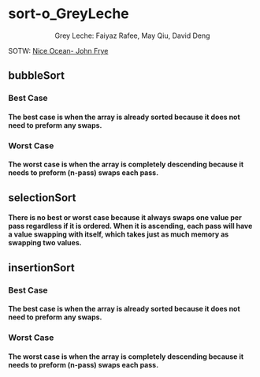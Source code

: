 
# sort-o_GreyLeche

<p align="center">Grey Leche: Faiyaz Rafee, May Qiu, David Deng

SOTW: [Nice Ocean- John Frye](https://www.youtube.com/watch?v=V-_O7nl0Ii0&ab_channel=JohnFrye)

## bubbleSort
### Best Case
#### The best case is when the array is already sorted because it does not need to preform any swaps.

### Worst Case
#### The worst case is when the array is completely descending because it needs to preform (n-pass) swaps each pass.


## selectionSort
#### There is no best or worst case because it always swaps one value per pass regardless if it is ordered. When it is ascending, each pass will have a value swapping with itself, which takes just as much memory as swapping two values.

## insertionSort
### Best Case
#### The best case is when the array is already sorted because it does not need to preform any swaps.

### Worst Case
#### The worst case is when the array is completely descending because it needs to preform (n-pass) swaps each pass.



